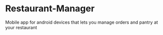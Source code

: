 # Restaurant-Manager
Mobile app for android devices that lets you manage orders and pantry at your restaurant
